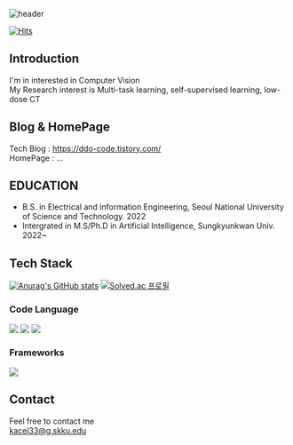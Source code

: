 ![header](https://capsule-render.vercel.app/api?type=transparent&text=WELCOME&animation=fadeIn&color=timeAuto)

[![Hits](https://hits.seeyoufarm.com/api/count/incr/badge.svg?url=https%3A%2F%2Fgithub.com%2Fkacel33%2Fkacel33&count_bg=%2379C83D&title_bg=%23555555&icon=&icon_color=%23E7E7E7&title=hits&edge_flat=false)](https://hits.seeyoufarm.com)


## Introduction  

I'm in interested in Computer Vision  
My Research interest is Multi-task learning, self-supervised learning, low-dose CT

## Blog & HomePage  
Tech Blog : https://ddo-code.tistory.com/  
HomePage : ...  


## EDUCATION  
- B.S. in Electrical and information Engineering, Seoul National University of Science and Technology. 2022  
- Intergrated in M.S/Ph.D in Artificial Intelligence, Sungkyunkwan Univ. 2022~

## Tech Stack
[![Anurag's GitHub stats](https://github-readme-stats.vercel.app/api?username=kacel33&show_icons=true&theme=dracula)](https://github.com/anuraghazra/github-readme-stats)
[![Solved.ac
프로필](http://mazassumnida.wtf/api/v2/generate_badge?boj=kacel33)](https://solved.ac/kacel33)  

### Code Language

<img src="https://img.shields.io/badge/python-Advanced-brightgreen">  <img src="https://img.shields.io/badge/C-Intermediate-brightgreen">
<img src="https://img.shields.io/badge/C++-Intermediate-brightgreen">

### Frameworks

<img src="https://img.shields.io/badge/Docker-2496ED?style=flat&logo=Docker&logoColor=white"/> 

          
## Contact  
Feel free to contact me  
kacel33@g.skku.edu
